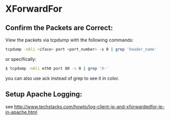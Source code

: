 # XForwardFor

## Confirm the Packets are Correct:
View the packets via tcpdump with the following commands:
```bash
tcpdump -nAli <iface> port <port_number> -s 0 | grep 'header_name'
```
or specifically:
```bash
$ tcpdump -nAli eth0 port 80 -s 0 | grep 'X-'
```

you can also use ack instead of grep to see it in color. 

## Setup Apache Logging:
see http://www.techstacks.com/howto/log-client-ip-and-xforwardedfor-ip-in-apache.html

